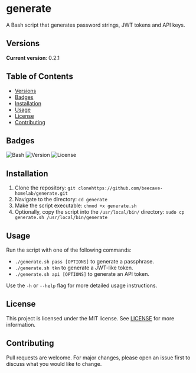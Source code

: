 # generate

A Bash script that generates password strings, JWT tokens and API keys.

## Versions

**Current version**: 0.2.1

## Table of Contents

- [Versions](#versions)
- [Badges](#badges)
- [Installation](#installation)
- [Usage](#usage)
- [License](#license)
- [Contributing](#contributing)

## Badges

![Bash](https://img.shields.io/badge/language-Bash-blue)
![Version](https://img.shields.io/badge/version-0.2.1-blue)
![License](https://img.shields.io/badge/license-MIT-green)

## Installation

1. Clone the repository: `git clonehttps://github.com/beecave-homelab/generate.git`
2. Navigate to the directory: `cd generate`
3. Make the script executable: `chmod +x generate.sh`
4. Optionally, copy the script into the `/usr/local/bin/` directory:  `sudo cp generate.sh /usr/local/bin/generate`

## Usage

Run the script with one of the following commands:

- `./generate.sh pass [OPTIONS]` to generate a passphrase.
- `./generate.sh tkn` to generate a JWT-like token.
- `./generate.sh api [OPTIONS]` to generate an API token.

Use the `-h` or `--help` flag for more detailed usage instructions.

## License

This project is licensed under the MIT license. See [LICENSE](LICENSE) for more information.

## Contributing

Pull requests are welcome. For major changes, please open an issue first to discuss what you would like to change.
